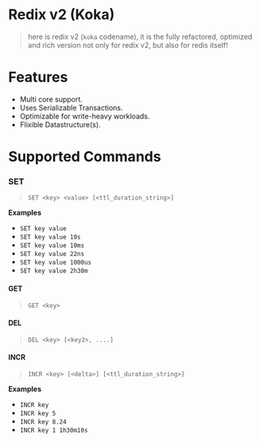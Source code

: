 Redix v2 (Koka)
==================
> here is redix v2 (`koka` codename), it is the fully refactored, optimized and rich version not only for redix v2, but also for redis itself!

Features
=========
- Multi core support.
- Uses Serializable Transactions.
- Optimizable for write-heavy workloads.
- Flixible Datastructure(s).

Supported Commands
==================
### SET
> `SET <key> <value> [<ttl_duration_string>]` 

**Examples**
- `SET key value`
- `SET key value 10s`
- `SET key value 10ms`
- `SET key value 22ns`
- `SET key value 1000us`
- `SET key value 2h30m`

#### GET
> `GET <key>`

#### DEL
> `DEL <key> [<key2>, ....]`

#### INCR
> `INCR <key> [<delta>] [<ttl_duration_string>]`

**Examples**
- `INCR key`
- `INCR key 5`
- `INCR key 8.24`
- `INCR key 1 1h30m10s`
